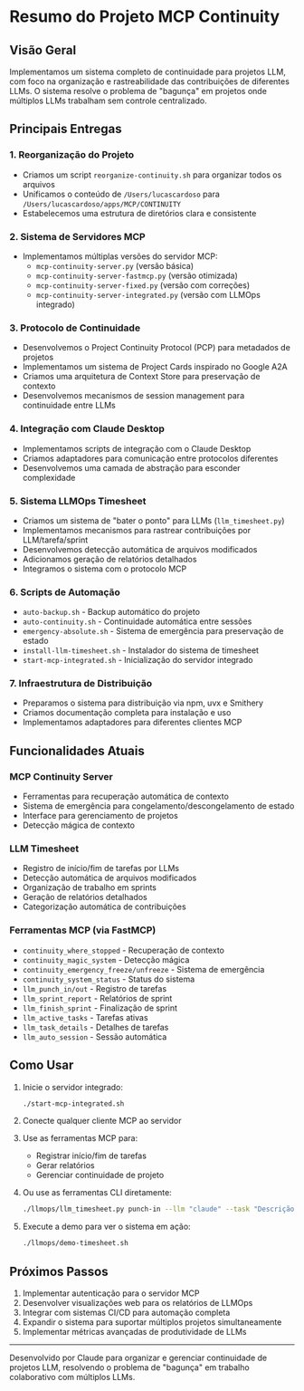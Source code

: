 # Resumo do Projeto MCP Continuity

## Visão Geral
Implementamos um sistema completo de continuidade para projetos LLM, com foco na organização e rastreabilidade das contribuições de diferentes LLMs. O sistema resolve o problema de "bagunça" em projetos onde múltiplos LLMs trabalham sem controle centralizado.

## Principais Entregas

### 1. Reorganização do Projeto
- Criamos um script `reorganize-continuity.sh` para organizar todos os arquivos
- Unificamos o conteúdo de `/Users/lucascardoso` para `/Users/lucascardoso/apps/MCP/CONTINUITY`
- Estabelecemos uma estrutura de diretórios clara e consistente

### 2. Sistema de Servidores MCP
- Implementamos múltiplas versões do servidor MCP:
  - `mcp-continuity-server.py` (versão básica)
  - `mcp-continuity-server-fastmcp.py` (versão otimizada)
  - `mcp-continuity-server-fixed.py` (versão com correções)
  - `mcp-continuity-server-integrated.py` (versão com LLMOps integrado)

### 3. Protocolo de Continuidade
- Desenvolvemos o Project Continuity Protocol (PCP) para metadados de projetos
- Implementamos um sistema de Project Cards inspirado no Google A2A
- Criamos uma arquitetura de Context Store para preservação de contexto
- Desenvolvemos mecanismos de session management para continuidade entre LLMs

### 4. Integração com Claude Desktop
- Implementamos scripts de integração com o Claude Desktop
- Criamos adaptadores para comunicação entre protocolos diferentes
- Desenvolvemos uma camada de abstração para esconder complexidade

### 5. Sistema LLMOps Timesheet
- Criamos um sistema de "bater o ponto" para LLMs (`llm_timesheet.py`)
- Implementamos mecanismos para rastrear contribuições por LLM/tarefa/sprint
- Desenvolvemos detecção automática de arquivos modificados
- Adicionamos geração de relatórios detalhados
- Integramos o sistema com o protocolo MCP

### 6. Scripts de Automação
- `auto-backup.sh` - Backup automático do projeto
- `auto-continuity.sh` - Continuidade automática entre sessões
- `emergency-absolute.sh` - Sistema de emergência para preservação de estado
- `install-llm-timesheet.sh` - Instalador do sistema de timesheet
- `start-mcp-integrated.sh` - Inicialização do servidor integrado

### 7. Infraestrutura de Distribuição
- Preparamos o sistema para distribuição via npm, uvx e Smithery
- Criamos documentação completa para instalação e uso
- Implementamos adaptadores para diferentes clientes MCP

## Funcionalidades Atuais

### MCP Continuity Server
- Ferramentas para recuperação automática de contexto
- Sistema de emergência para congelamento/descongelamento de estado
- Interface para gerenciamento de projetos
- Detecção mágica de contexto

### LLM Timesheet
- Registro de início/fim de tarefas por LLMs
- Detecção automática de arquivos modificados
- Organização de trabalho em sprints
- Geração de relatórios detalhados
- Categorização automática de contribuições

### Ferramentas MCP (via FastMCP)
- `continuity_where_stopped` - Recuperação de contexto
- `continuity_magic_system` - Detecção mágica
- `continuity_emergency_freeze/unfreeze` - Sistema de emergência
- `continuity_system_status` - Status do sistema
- `llm_punch_in/out` - Registro de tarefas
- `llm_sprint_report` - Relatórios de sprint
- `llm_finish_sprint` - Finalização de sprint
- `llm_active_tasks` - Tarefas ativas
- `llm_task_details` - Detalhes de tarefas
- `llm_auto_session` - Sessão automática

## Como Usar

1. Inicie o servidor integrado:
   ```bash
   ./start-mcp-integrated.sh
   ```

2. Conecte qualquer cliente MCP ao servidor

3. Use as ferramentas MCP para:
   - Registrar início/fim de tarefas
   - Gerar relatórios
   - Gerenciar continuidade de projeto

4. Ou use as ferramentas CLI diretamente:
   ```bash
   ./llmops/llm_timesheet.py punch-in --llm "claude" --task "Descrição da tarefa"
   ```

5. Execute a demo para ver o sistema em ação:
   ```bash
   ./llmops/demo-timesheet.sh
   ```

## Próximos Passos

1. Implementar autenticação para o servidor MCP
2. Desenvolver visualizações web para os relatórios de LLMOps
3. Integrar com sistemas CI/CD para automação completa
4. Expandir o sistema para suportar múltiplos projetos simultaneamente
5. Implementar métricas avançadas de produtividade de LLMs

---

Desenvolvido por Claude para organizar e gerenciar continuidade de projetos LLM, resolvendo o problema de "bagunça" em trabalho colaborativo com múltiplos LLMs.